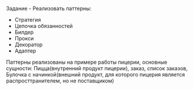 Задание - Реализовать паттерны: 
- Стратегия
- Цепочка обязанностей
- Билдер
- Прокси
- Декоратор
- Адаптер

Паттерны реализованы на примере работы пицерии, основные сущности: Пицца(внутренний продукт пицерии), заказ, список заказов, Булочка с начинкой(внешний продукт, для которого пицерия является распросттранителем, но не поставщиком)
